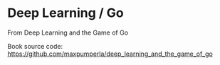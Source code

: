 # Deep Learning / Go

From Deep Learning and the Game of Go

Book source code: https://github.com/maxpumperla/deep_learning_and_the_game_of_go